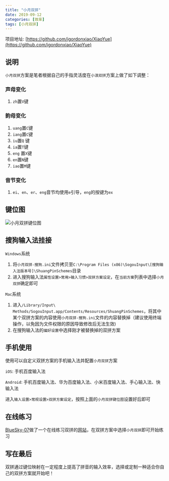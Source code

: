 ```yaml
---
title: "小月双拼"
date: 2019-09-12
categories: [效率]
tags: [小月双拼]
---
```


项目地址: [https://github.com/igordonxiao/XiaoYue](https://github.com/igordonxiao/XiaoYue)

## 说明

`小月双拼`方案是笔者根据自己的手指灵活度在`小浪双拼`方案上做了如下调整：
### 声母变化    
1. `zh`置`V`键   

### 韵母变化     
1. `uang`置`C`键       
2. `iang`置`C`键  
3. `iu`置`Q` 键       
4. `ia`置`T`键      
5. `eng` 置`X`键         
6. `en`置`N`键      
7. `iao`置`M`键     

### 音节变化    
1. `ei`、`en`、`er`、`eng`音节均使用`e`引导，`eng`的按键为`ex`      


## 键位图

![小月双拼键位图](https://github.com/igordonxiao/XiaoYue/blob/master/%E5%B0%8F%E6%9C%88%E5%8F%8C%E6%8B%BC%E9%94%AE%E4%BD%8D%E5%9B%BE.png)

## 搜狗输入法挂接    

`Windows`系统    
1. 将`小月双拼-搜狗.ini`文件拷贝至`C:\Program Files (x86)\SogouInput\[搜狗输入法版本号]\ShuangPinSchemes`目录
2. 进入搜狗输入法`属性设置>常用>输入习惯>双拼方案设定`，在`当前方案`列表中选择`小月双拼`确定即可
       
`Mac`系统    
1. 进入`/Library/Input\ Methods/SogouInput.app/Contents/Resources/ShuangPinSchemes`，将其中某个双拼方案的内容使用`小月双拼-搜狗.ini`文件的内容替换掉（建议使用终端操作，以免因为文件权限的原因导致修改后无法生效)
2. 在搜狗输入法的`偏好设置`中选择刚才被替换掉的双拼方案

## 手机使用

使用可以自定义双拼方案的手机输入法并配置`小月双拼`方案

`iOS`: 手机百度输入法    

`Android`: 手机百度输入法、华为百度输入法、小米百度输入法、手心输入法、快输入法

进入`输入设置>常规设置>双拼方案设定`，按照上面的`小月双拼键位图`设置好后即可

##  在线练习

[BlueSky-07](https://github.com/BlueSky-07/Shuang)做了一个在线练习双拼的[网站](https://api.ihint.me/shuang/)，在双拼方案中选择`小月双拼`即可开始练习

## 写在最后

双拼通过键位映射在一定程度上提高了拼音的输入效率，选择或定制一种适合你自己的双拼方案就开始吧！
